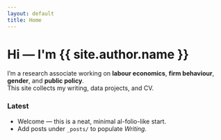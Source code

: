 ```yaml
---
layout: default
title: Home
---
```


# Hi — I'm {{ site.author.name }}

I’m a research associate working on **labour economics**, **firm behaviour**, **gender**, and **public policy**.  
This site collects my writing, data projects, and CV.  

### Latest
- Welcome — this is a neat, minimal al-folio-like start.
- Add posts under `_posts/` to populate *Writing*.